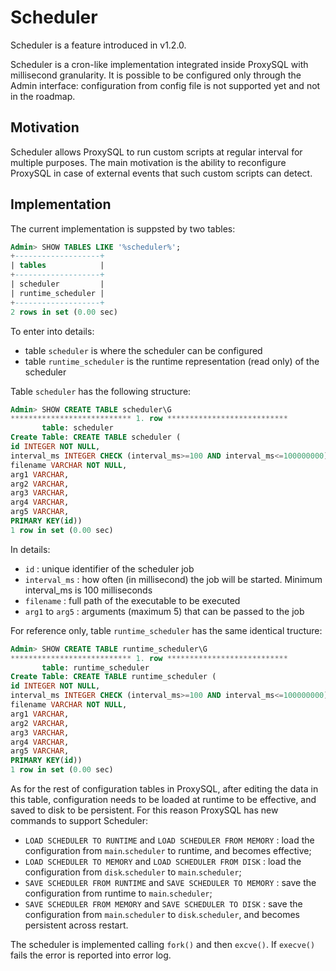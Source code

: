 # Scheduler

Scheduler is a feature introduced in v1.2.0.

Scheduler is a cron-like implementation integrated inside ProxySQL with millisecond granularity. It is possible to be configured only through the Admin interface: configuration from config file is not supported yet and not in the roadmap.

## Motivation

Scheduler allows ProxySQL to run custom scripts at regular interval for multiple purposes. The main motivation is the ability to reconfigure ProxySQL in case of external events that such custom scripts can detect.

## Implementation

The current implementation is suppsted by two tables:
```sql
Admin> SHOW TABLES LIKE '%scheduler%';
+-------------------+
| tables            |
+-------------------+
| scheduler         |
| runtime_scheduler |
+-------------------+
2 rows in set (0.00 sec)
```

To enter into details:
* table `scheduler` is where the scheduler can be configured
* table `runtime_scheduler` is the runtime representation (read only) of the scheduler

Table `scheduler` has the following structure:

```sql
Admin> SHOW CREATE TABLE scheduler\G
*************************** 1. row ***************************
       table: scheduler
Create Table: CREATE TABLE scheduler (
id INTEGER NOT NULL,
interval_ms INTEGER CHECK (interval_ms>=100 AND interval_ms<=100000000) NOT NULL,
filename VARCHAR NOT NULL,
arg1 VARCHAR,
arg2 VARCHAR,
arg3 VARCHAR,
arg4 VARCHAR,
arg5 VARCHAR,
PRIMARY KEY(id))
1 row in set (0.00 sec)
```

In details:
* `id` : unique identifier of the scheduler job
* `interval_ms` : how often (in millisecond) the job will be started. Minimum interval_ms is 100 milliseconds
* `filename` : full path of the executable to be executed
* `arg1` to `arg5` : arguments (maximum 5) that can be passed to the job

For reference only, table `runtime_scheduler` has the same identical tructure:
```sql
Admin> SHOW CREATE TABLE runtime_scheduler\G
*************************** 1. row ***************************
       table: runtime_scheduler
Create Table: CREATE TABLE runtime_scheduler (
id INTEGER NOT NULL,
interval_ms INTEGER CHECK (interval_ms>=100 AND interval_ms<=100000000) NOT NULL,
filename VARCHAR NOT NULL,
arg1 VARCHAR,
arg2 VARCHAR,
arg3 VARCHAR,
arg4 VARCHAR,
arg5 VARCHAR,
PRIMARY KEY(id))
1 row in set (0.00 sec)
```

As for the rest of configuration tables in ProxySQL, after editing the data in this table, configuration needs to be loaded at runtime to be effective, and saved to disk to be persistent.
For this reason ProxySQL has new commands to support Scheduler:
* `LOAD SCHEDULER TO RUNTIME` and `LOAD SCHEDULER FROM MEMORY` : load the configuration from `main`.`scheduler` to runtime, and becomes effective;
* `LOAD SCHEDULER TO MEMORY` and `LOAD SCHEDULER FROM DISK` : load the configuration from `disk`.`scheduler` to `main`.`scheduler`;
* `SAVE SCHEDULER FROM RUNTIME` and `SAVE SCHEDULER TO MEMORY` : save the configuration from runtime to `main`.`scheduler`;
* `SAVE SCHEDULER FROM MEMORY` and `SAVE SCHEDULER TO DISK` : save the configuration from `main`.`scheduler` to `disk`.`scheduler`, and becomes persistent across restart.

The scheduler is implemented calling `fork()` and then `excve()`. If `execve()` fails the error is reported into error log.
